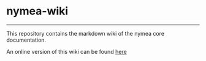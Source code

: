 # nymea-wiki
--------------------------

This repository contains the markdown wiki of the nymea core documentation. 

An online version of this wiki can be found [here](https://nymea.io/en/wiki/nymea/master)
